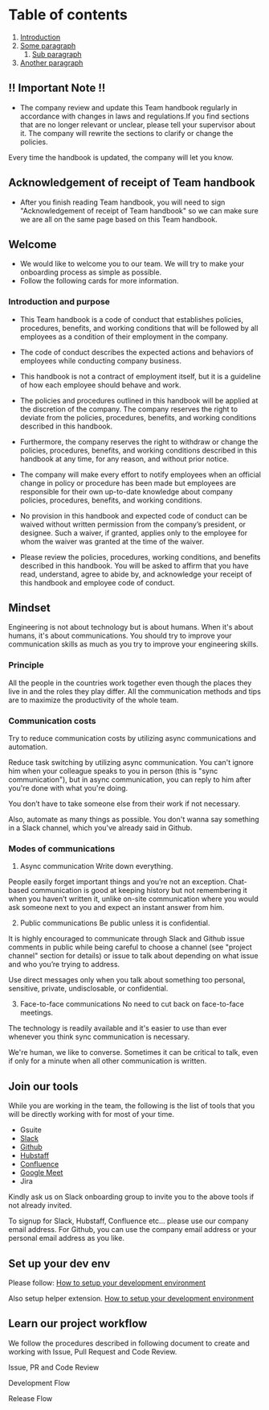 # Table of contents
1. [Introduction](#introduction)
2. [Some paragraph](#paragraph1)
    1. [Sub paragraph](#subparagraph1)
3. [Another paragraph](#paragraph2)


## ‼️ Important Note ‼️
- The company review and update this Team handbook regularly in accordance with changes in laws and regulations.If you find sections that are no longer relevant or unclear, please tell your supervisor about it. The company will rewrite the sections to clarify or change the policies.

Every time the handbook is updated, the company will let you know.

## Acknowledgement of receipt of Team handbook
- After you finish reading Team handbook, you will need to sign "Acknowledgement of receipt of Team handbook" so we can make sure we are all on the same page based on this Team handbook.


## Welcome
- We would like to welcome you to our team. We will try to make your onboarding process as simple as possible.
- Follow the following cards for more information.
  
### Introduction and purpose 
- This Team handbook is a code of conduct that establishes policies, procedures, benefits, and working conditions that will be followed by all employees as a condition of their employment in the company.

- The code of conduct describes the expected actions and behaviors of employees while conducting company business.

- This handbook is not a contract of employment itself, but it is a guideline of how each employee should behave and work.

- The policies and procedures outlined in this handbook will be applied at the discretion of the company. The company reserves the right to deviate from the policies, procedures, benefits, and working conditions described in this handbook.

- Furthermore, the company reserves the right to withdraw or change the policies, procedures, benefits, and working conditions described in this handbook at any time, for any reason, and without prior notice.

- The company will make every effort to notify employees when an official change in policy or procedure has been made but employees are responsible for their own up-to-date knowledge about company policies, procedures, benefits, and working conditions.

- No provision in this handbook and expected code of conduct can be waived without written permission from the company’s president, or designee. Such a waiver, if granted, applies only to the employee for whom the waiver was granted at the time of the waiver.

- Please review the policies, procedures, working conditions, and benefits described in this handbook. You will be asked to affirm that you have read, understand, agree to abide by, and acknowledge your receipt of this handbook and employee code of conduct.

## Mindset
Engineering is not about technology but is about humans. When it's about humans, it's about communications. You should try to improve your communication skills as much as you try to improve your engineering skills.

### Principle
All the people in the countries work together even though the places they live in and the roles they play differ. 
All the communication methods and tips are to maximize the productivity of the whole team.

### Communication costs
Try to reduce communication costs by utilizing async communications and automation.

Reduce task switching by utilizing async communication. You can't ignore him when your colleague speaks to you in person (this is "sync communication"), but in async communication, you can reply to him after you're done with what you're doing.

You don’t have to take someone else from their work if not necessary.

Also, automate as many things as possible. You don't wanna say something in a Slack channel, which you've already said in Github.

### Modes of communications
1. Async communication
Write down everything.

People easily forget important things and you’re not an exception. Chat-based communication is good at keeping history but not remembering it when you haven’t written it, unlike on-site communication where you would ask someone next to you and expect an instant answer from him.

2. Public communications
Be public unless it is confidential.

It is highly encouraged to communicate through Slack and Github issue comments in public while being careful to choose a channel (see "project channel" section for details) or issue to talk about depending on what issue and who you’re trying to address.

Use direct messages only when you talk about something too personal, sensitive, private, undisclosable, or confidential.

3. Face-to-face communications
No need to cut back on face-to-face meetings.

The technology is readily available and it's easier to use than ever whenever you think sync communication is necessary.

We're human, we like to converse. Sometimes it can be critical to talk, even if only for a minute when all other communication is written.

## Join our tools
While you are working in the team, the following is the list of tools that you will be directly working with for most of your time.

- Gsuite
- [Slack](https://namespace-team.slack.com/ "‌")
- [Github](https://github.com/namespace-team "‌")
- [Hubstaff](https://app.hubstaff.com/dashboard/81024/team "‌")
- [Confluence](https://namespace-inc.atlassian.net/wiki/spaces/NI/overview "‌")
- [Google Meet](https://meet.google.com/ "‌")
- Jira

Kindly ask us on Slack onboarding group to invite you to the above tools if not already invited.

To signup for Slack, Hubstaff, Confluence etc... please use our company email address. For Github, you can use the company email address or your personal email address as you like.

## Set up your dev env
Please follow:
[How to setup your development environment]("https://namespace-inc.atlassian.net/wiki/spaces/NI/pages/132612122/How+to+Setup+your+development+environment")

Also setup helper extension.
[How to setup your development environment]("https://namespace-inc.atlassian.net/l/c/4J2P302E")


## Learn our project workflow
We follow the procedures described in following document to create and working with Issue, Pull Request and Code Review.

Issue, PR and Code Review

Development Flow

Release Flow
